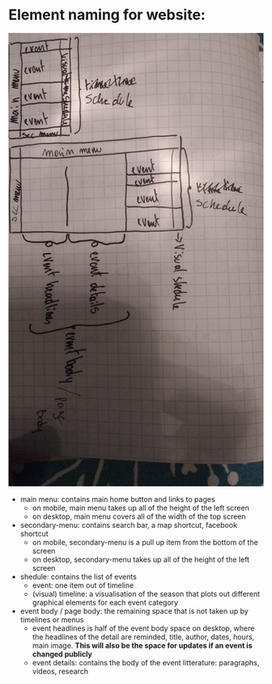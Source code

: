 # Element naming for website:

![IMG_20170417_232034898.jpg](IMG_20170417_232034898.jpg)

* main menu: contains main home button and links to pages
  * on mobile, main menu takes up all of the height of the left screen
  * on desktop, main menu covers all of the width of the top screen
* secondary-menu: contains search bar, a map shortcut, facebook shortcut
  * on mobile, secondary-menu is a pull up item from the bottom of the screen
  * on desktop, secondary-menu takes up all of the height of the left screen
* shedule: contains the list of events
  * event: one item out of timeline
  * (visual) timeline: a visualisation of the season that plots out different graphical elements for each event category
* event body / page body: the remaining space that is not taken up by timelines or menus
  * event headlines is half of the event body space on desktop, where the headlines of the detail are reminded, title, author, dates, hours, main image. **This will also be the space for updates if an event is changed publicly**
  * event details: contains the body of the event litterature: paragraphs, videos, research

